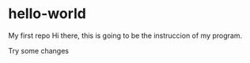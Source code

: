 # hello-world
My first repo
Hi there, this is going to be the instruccion of my program.

Try some changes
